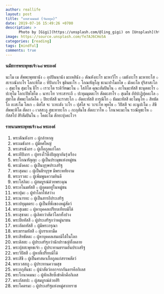 ```yaml
---
author: reallife
layout: post
title: "บทสวดมนต์ (วันหยุด)"
date: 2019-07-16 15:49:26 +0700
description: >
      Photo by [Gigi](https://unsplash.com/@ling_gigi) on [Unsplash](https://unsplash.com/)
image: https://source.unsplash.com/fe7AJ6CHo5A
categories: [reading]
tags: [mindful]
comments: true
---
```

#### นมัสการพระพุทธเจ้า ๒๘ พระองค์

นะโม เม สัพพะพุทธานัง ⚬ อุปปันนานัง มะเหสินัง ⚬ ตัณหังกะโร มะหาวีโร ⚬ เมธังกะโร มะหายะโส ⚬ สะระณังกะโร โลกะหิโต ⚬ ทีปังกะโร ชุตินธะโร ⚬ โกณฑัญโญ ชะนะปาโมกโข ⚬ มังคะโล ปุริสาสะโภ ⚬ สุมะโน สุมะโน ธีโร ⚬ เรวะโต ระติวัฑฒะโน ⚬ โสภิโต คุณะสัมปันโน ⚬ อะโนมะทัสสี ชะนุตตะโร ⚬ ปะทุโม โลกะปัชโชโต ⚬ นาระโท วาระสาระถี ⚬ ปะทุมมุตตะโร สัตตะสาโร ⚬ สุเมโธ อัปปะฏิปุคคะโล ⚬ สุชาโต สัพพะโลกัคโค ⚬ ปิยะทัสสี นะราสะโภ ⚬ อัตถะทัสสี การุณิโก ⚬ ธัมมะทัสสี ตะโมนุโท ⚬ สิทธัตโถ อะสะโม โลเก ⚬ ติสโส จะ วะทะตัง วะโร ⚬ ปุสโส จะ วะระโท พุทโธ ⚬ วิปัสสี จะ อะนูปะโม ⚬ สิขี สัพพะหิโต สัตถา ⚬ เวสสะภู สุขะทายะโก ⚬ กะกุสันโธ สัตถะวาโห ⚬ โกนาคะมะโน ระณัญชะโห ⚬ กัสสโป สิริสัมปันโน ⚬ โคตะโม สักยะปุงคะโวฯ

#### รายนามพระพุทธเจ้า ๒๘ พระองค์

1. พระตัณหังกร ⚬ ผู้กล้าหาญ
2. พระเมธังกร ⚬ ผู้มียศใหญ่
3. พระสรณังกร ⚬ ผู้เกื้อกูลแก่โลก
4. พระทีปังกร ⚬ ผู้ทรงไว้ซึ่งปัญญาอันรุ่งเรือง
5. พระโกณฑัญญะ ⚬ ผู้เป็นประมุขแห่งหมู่ชน
6. พระมังคละ ⚬ ผู้เป็นบุรุษประเสริฐ
7. พระสุมนะ ⚬ ผู้เป็นธีรบุรุษ มีพระหทัยงาม
8. พระเรวตะ ⚬ ผู้เพิ่มพูนความยินดี
9. พระโสภิตะ ⚬ ผู้สมบูรณ์ด้วยพระคุณ
10. พระอโนมทัสสี ⚬ ผู้อุดมอยู่ในหมู่ชน
11. พระปุมะ ⚬ ผู้ทำโลกให้สว่าง
12. พระนารทะ ⚬ ผู้เป็นสารถีประเสริฐ
13. พระปทุมุตตระ ⚬ ผู้เป็นที่พึ่งของหมู่สัตว์
14. พระสุเมธะ ⚬ ผู้หาบุคคลเปรียบเทียบมิได้
15. พระสุชาตะ ⚬ ผู้เลิศกว่าสัตว์โลกทั้งปวง
16. พระปิยทัสสี ⚬ ผู้ประเสริฐกว่าหมู่นรชน
17. พระอัตถทัสสี ⚬ ผู้มีพระกรุณา
18. พระธรรมทัสสี ⚬ ผู้บรรเทามืด
19. พระสิทธัตตะ ⚬ ผู้หาบุคคลเสมอมิได้ในโลก
20. พระติสสะ ⚬ ผู้ประเสริฐกว่านักปราชญ์ทั้งหลาย
21. พระปุสสะพุทธเจ้า ⚬ ผู้ประทานธรรมอันประเสริฐ
22. พระวิปัสสี ⚬ ผู้หาที่เปรียบมิได้
23. พระสิขี ⚬ ผู้เป็นศาสดาเกื้อกูลแก่สรรพสัตว์
24. พระเวสสภู ⚬ ผู้ประทานความสุข
25. พระกกุสันธะ ⚬ ผู้นำสัตว์ออกจากกันดารคือกิเลส
26. พระโกนาคมนะ ⚬ ผู้หักเสียซึ่งข้าศึกคือกิเลส
27. พระกัสสปะ ⚬ ผู้สมบูรณ์ด้วยสิริ
28. พระโคตรมะ ⚬ ผู้ประเสริฐแห่งหมู่ศากยราช
